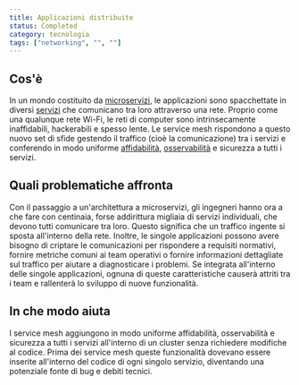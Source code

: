 ```yaml
---
title: Applicazioni distribuite
status: Completed
category: tecnologia
tags: ["networking", "", ""]
---
```


## Cos'è

In un mondo costituito da [microservizi](/it/microservices), le applicazioni sono spacchettate in diversi [servizi](/it/services) che comunicano tra loro attraverso una rete. Proprio come una qualunque rete Wi-Fi, le reti di computer sono intrinsecamente inaffidabili, hackerabili e spesso lente. Le service mesh rispondono a questo nuovo set di sfide gestendo il traffico (cioè la comunicazione) tra i servizi e conferendo in modo uniforme [affidabilità](/it/reliability), [osservabilità](/it/observability) e sicurezza a tutti i servizi.

## Quali problematiche affronta

Con il passaggio a un'architettura a microservizi, gli ingegneri hanno ora a che fare con centinaia, forse addirittura migliaia di servizi individuali, che devono tutti comunicare tra loro. Questo significa che un traffico ingente si sposta all'interno della rete. Inoltre, le singole applicazioni possono avere bisogno di criptare le comunicazioni per rispondere a requisiti normativi, fornire metriche comuni ai team operativi o fornire informazioni dettagliate sul traffico per aiutare a diagnosticare i problemi. Se integrata all'interno delle singole applicazioni, ognuna di queste caratteristiche causerà attriti tra i team e rallenterà lo sviluppo di nuove funzionalità.

## In che modo aiuta

I service mesh aggiungono in modo uniforme affidabilità, osservabilità e sicurezza a tutti i servizi all'interno di un cluster senza richiedere modifiche al codice. Prima dei service mesh queste funzionalità dovevano essere inserite all'interno del codice di ogni singolo servizio, diventando una potenziale fonte di bug e debiti tecnici.
